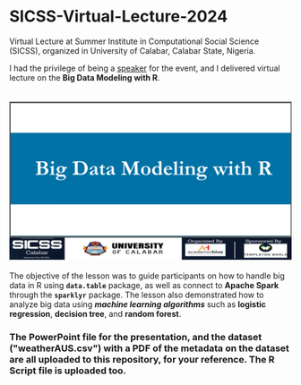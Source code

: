 # SICSS-Virtual-Lecture-2024
Virtual Lecture at Summer Institute in Computational Social Science (SICSS), organized in University of Calabar, Calabar State, Nigeria.

I had the privilege of being a [speaker](https://sicss.io/2024/calabar/people) for the event, and I delivered virtual lecture on the **Big Data Modeling with R**.
<br><br><br>
![big data](https://github.com/elijah-appiah/SICSS-Virtual-Lecture-2024/blob/main/sicss%20big%20data%20modeling.png)
<br><br>
The objective of the lesson was to guide participants on how to handle big data in R using **`data.table`** package, as well as connect to **Apache Spark** through the **`sparklyr`** package. The lesson also demonstrated how to analyze big data using **_machine learning algorithms_** such as **logistic regression**, **decision tree**, and **random forest**.
<br>
### The PowerPoint file for the presentation, and the dataset ("weatherAUS.csv") with a PDF of the metadata on the dataset are all uploaded to this repository, for your reference. The R Script file is uploaded too.
